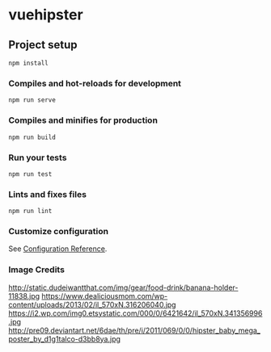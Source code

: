 # vuehipster

## Project setup
```
npm install
```

### Compiles and hot-reloads for development
```
npm run serve
```

### Compiles and minifies for production
```
npm run build
```

### Run your tests
```
npm run test
```

### Lints and fixes files
```
npm run lint
```

### Customize configuration
See [Configuration Reference](https://cli.vuejs.org/config/).

### Image Credits
http://static.dudeiwantthat.com/img/gear/food-drink/banana-holder-11838.jpg
https://www.dealiciousmom.com/wp-content/uploads/2013/02/il_570xN.316206040.jpg
https://i2.wp.com/img0.etsystatic.com/000/0/6421642/il_570xN.341356996.jpg
http://pre09.deviantart.net/6dae/th/pre/i/2011/069/0/0/hipster_baby_mega_poster_by_d1g1talco-d3bb8ya.jpg
